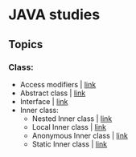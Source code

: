 # JAVA studies

## Topics
### Class:
* Access modifiers | [link](https://github.com/HunorVadaszPerhat/java-studies/tree/main/access_modifiers)
* Abstract class | [link](https://github.com/HunorVadaszPerhat/java-studies/tree/main/abstract_class)
* Interface | [link](https://github.com/HunorVadaszPerhat/java-studies/tree/main/interface)
* Inner class:
  * Nested Inner class | [link](https://github.com/HunorVadaszPerhat/java-studies/tree/main/inner_class/nested_inner_class)
  * Local Inner class | [link](https://github.com/HunorVadaszPerhat/java-studies/tree/main/inner_class/local_inner_class)
  * Anonymous Inner class | [link](https://github.com/HunorVadaszPerhat/java-studies/tree/main/inner_class/anonymous_inner_class)
  * Static Inner class | [link](https://github.com/HunorVadaszPerhat/java-studies/tree/main/inner_class/static_inner_class)

